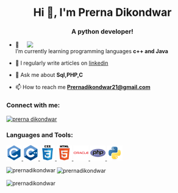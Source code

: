 <h1 align="center">Hi 👋, I'm Prerna Dikondwar</h1>
<h3 align="center">A python developer!</h3>
<img src="https://user-images.githubusercontent.com/59734313/157189039-c09b3e38-9f42-42c0-ab54-14f1574190a7.gif" align="right" width="450px">


- 🌱 I’m currently learning programming languages **c++ and Java**

- 📝 I regularly write articles on [linkedin](linkedin)

- 💬 Ask me about **Sql,PHP,C**

- 📫 How to reach me **Prernadikondwar21@gmail.com**

<h3 align="left">Connect with me:</h3>
<p align="left">
<a href="https://linkedin.com/in/prerna dikondwar" target="blank"><img align="center" src="https://raw.githubusercontent.com/rahuldkjain/github-profile-readme-generator/master/src/images/icons/Social/linked-in-alt.svg" alt="prerna dikondwar" height="30" width="40" /></a>
</p>

<h3 align="left">Languages and Tools:</h3>
<p align="left"> <a href="https://www.cprogramming.com/" target="_blank" rel="noreferrer"> <img src="https://raw.githubusercontent.com/devicons/devicon/master/icons/c/c-original.svg" alt="c" width="40" height="40"/> </a> <a href="https://www.w3schools.com/cpp/" target="_blank" rel="noreferrer"> <img src="https://raw.githubusercontent.com/devicons/devicon/master/icons/cplusplus/cplusplus-original.svg" alt="cplusplus" width="40" height="40"/> </a> <a href="https://www.w3schools.com/css/" target="_blank" rel="noreferrer"> <img src="https://raw.githubusercontent.com/devicons/devicon/master/icons/css3/css3-original-wordmark.svg" alt="css3" width="40" height="40"/> </a> <a href="https://www.w3.org/html/" target="_blank" rel="noreferrer"> <img src="https://raw.githubusercontent.com/devicons/devicon/master/icons/html5/html5-original-wordmark.svg" alt="html5" width="40" height="40"/> </a> <a href="https://www.oracle.com/" target="_blank" rel="noreferrer"> <img src="https://raw.githubusercontent.com/devicons/devicon/master/icons/oracle/oracle-original.svg" alt="oracle" width="40" height="40"/> </a> <a href="https://www.php.net" target="_blank" rel="noreferrer"> <img src="https://raw.githubusercontent.com/devicons/devicon/master/icons/php/php-original.svg" alt="php" width="40" height="40"/> </a> <a href="https://www.python.org" target="_blank" rel="noreferrer"> <img src="https://raw.githubusercontent.com/devicons/devicon/master/icons/python/python-original.svg" alt="python" width="40" height="40"/> </a> </p>

<p><img align="left" src="https://github-readme-stats.vercel.app/api/top-langs?username=prernadikondwar&show_icons=true&locale=en&layout=compact" alt="prernadikondwar" /></p>

<p>&nbsp;<img align="center" src="https://github-readme-stats.vercel.app/api?username=prernadikondwar&show_icons=true&locale=en" alt="prernadikondwar" /></p>

<p><img align="center" src="https://github-readme-streak-stats.herokuapp.com/?user=prernadikondwar&" alt="prernadikondwar" /></p>
